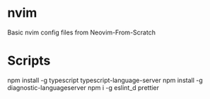 # nvim
Basic nvim config files from Neovim-From-Scratch

# Scripts
npm install -g typescript typescript-language-server
npm install -g diagnostic-languageserver
npm i -g eslint_d prettier
